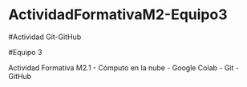# ActividadFormativaM2-Equipo3

#Actividad Git-GitHub

#Equipo 3

Actividad Formativa M2.1 - Cómputo en la nube - Google Colab - Git - GitHub
